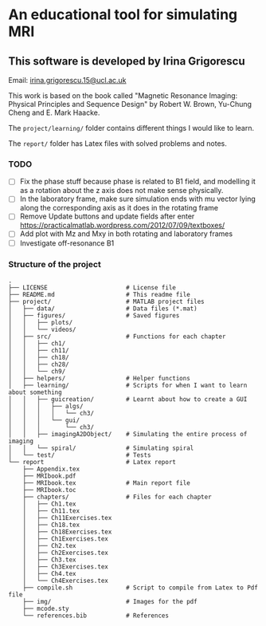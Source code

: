 An educational tool for simulating MRI
======================================

This software is developed by Irina Grigorescu 
---------------------------------------------

Email: <irina.grigorescu.15@ucl.ac.uk>

This work is based on the book called "Magnetic Resonance Imaging: Physical Principles and Sequence Design" by Robert W. Brown, Yu-Chung Cheng and E. Mark Haacke.

The `project/learning/` folder contains different things I would like to learn.

The `report/` folder has Latex files with solved problems and notes.

### TODO
- [ ] Fix the phase stuff because phase is related to B1 field, and modelling it as a rotation about the z axis does not make sense physically.
- [ ] In the laboratory frame, make sure simulation ends with mu vector lying along the corresponding axis as it does in the rotating frame
- [ ] Remove Update buttons and update fields after enter https://practicalmatlab.wordpress.com/2012/07/09/textboxes/
- [ ] Add plot with Mz and Mxy in both rotating and laboratory frames
- [ ] Investigate off-resonance B1 

### Structure of the project
```
.
├── LICENSE                      # License file
├── README.md                    # This readme file
├── project/                     # MATLAB project files
│   ├── data/                    # Data files (*.mat)
│   ├── figures/                 # Saved figures
│   │   ├── plots/               
│   │   └── videos/
│   ├── src/                     # Functions for each chapter
│   │   ├── ch1/
│   │   ├── ch11/
│   │   ├── ch18/
│   │   ├── ch28/
│   │   └── ch9/
│   ├── helpers/                 # Helper functions
│   ├── learning/                # Scripts for when I want to learn about something
│   │   ├── guicreation/         # Learnt about how to create a GUI
│   │   │   ├── algs/
│   │   │   │   └── ch3/
│   │   │   └── gui/
│   │   │       └── ch3/
│   │   ├── imagingA2DObject/    # Simulating the entire process of imaging
│   │   └── spiral/              # Simulating spiral
│   └── test/                    # Tests
└── report                       # Latex report
    ├── Appendix.tex
    ├── MRIbook.pdf
    ├── MRIbook.tex              # Main report file
    ├── MRIbook.toc
    ├── chapters/                # Files for each chapter
    │   ├── Ch1.tex
    │   ├── Ch11.tex
    │   ├── Ch11Exercises.tex
    │   ├── Ch18.tex
    │   ├── Ch18Exercises.tex
    │   ├── Ch1Exercises.tex
    │   ├── Ch2.tex
    │   ├── Ch2Exercises.tex
    │   ├── Ch3.tex
    │   ├── Ch3Exercises.tex
    │   ├── Ch4.tex
    │   └── Ch4Exercises.tex
    ├── compile.sh               # Script to compile from Latex to Pdf file
    ├── img/                     # Images for the pdf 
    ├── mcode.sty
    └── references.bib           # References
 ```


